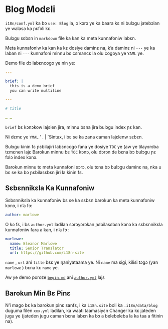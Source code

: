 # Blog Modɛli

`i18n/conf.yml` ka bɔ `use: Blog` la, o kɔrɔ ye ka baara kɛ ni bulɔgu jatebɔlan ye walasa ka ɲɛfɔli kɛ.

Bulɔgu sɛbɛn in `markdown` file ka kan ka meta kunnafoniw labɛn.

Meta kunnafoniw ka kan ka kɛ dosiye daminɛ na, k’a daminɛ ni `---` ye ka laban ni `---` kunnafoni minnu bɛ cɛmancɛ la olu cogoya ye `YAML` ye.

Demo file dɔ labɛncogo ye nin ye:

```yml
---

brief: |
  this is a demo brief
  you can write multiline

---

# title

… …
```

`brief` bɛ kɔnɔkow lajɛlen jira, minnu bɛna jira bulɔgu index ɲɛ kan.

Ni dɛmɛ ye `YMAL` ' . | `Sintax, i bɛ se ka zana caman lajɛlenw sɛbɛn.

Bulɔgu kinin fɛ ɲɛbilajiri labɛncogo fana ye dosiye `TOC` ye (aw ye tilayɔrɔba tɛmɛnen lajɛ Barokun minnu bɛ `TOC` kɔnɔ, olu dɔrɔn de bɛna bɔ bulɔgu ɲɛ fɔlɔ index kɔnɔ.

Barokun minnu tɛ meta kunnafoni sɔrɔ, olu tɛna bɔ bulɔgu daminɛ na, nka u bɛ se ka bɔ ɲɛbilasɛbɛn jiri la kinin fɛ.

## Sɛbɛnnikɛla Ka Kunnafoniw

Sɛbɛnnikɛla ka kunnafoniw bɛ se ka sɛbɛn barokun ka meta kunnafoniw kɔnɔ, i n’a fɔ:

```yml
author: marlowe
```

O kɔ fɛ, i bɛ `author.yml` ladilan sɔrɔyɔrɔkan ɲɛbilasɛbɛn kɔnɔ ka sɛbɛnnikɛla kunnafoniw fara a kan, i n’a fɔ :

```yml
marlowe:
  name: Eleanor Marlowe
  title: Senior Translator
  url: https://github.com/i18n-site
```

`name` , `url` ani `title` bɛɛ ye ŋaniyataama ye. Ni `name` ma sigi, kilisi tɔgɔ (yan `marlowe` ) bɛna kɛ `name` ye.

Aw ye demo poroze [`begin.md`](https://github.com/i18n-site/demo.i18n.site/blob/main/en/blog/news/begin.md?plain=1) ani [`author.yml`](https://github.com/i18n-site/demo.i18n.site/blob/main/en/author.yml) lajɛ

## Barokun Min Bɛ Pinɛ

N’i mago bɛ ka barokun pinɛ sanfɛ, i ka `i18n.site` boli ka `.i18n/data/blog` duguma filen `xxx.yml` ladilan, ka waati taamasiyɛn Changer ka kɛ jateden jugu ye (jateden jugu caman bɛna labɛn ka bɔ a belebeleba la ka taa a fitinin na).